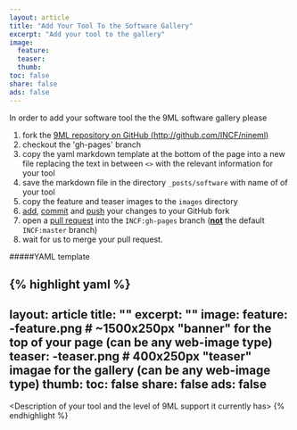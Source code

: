 ```yaml
---
layout: article
title: "Add Your Tool To the Software Gallery"
excerpt: "Add your tool to the gallery"
image:
  feature:
  teaser:
  thumb:
toc: false
share: false
ads: false
---
```


In order to add your software tool the the 9ML software gallery please

1. fork the [9ML repository on GitHub (http://github.com/INCF/nineml)](http://github.com/INCF/nineml)
1. checkout the 'gh-pages' branch
1. copy the yaml markdown template at the bottom of the page into a new file replacing the text in between `<>` with the relevant information for your tool
1. save the markdown file in the directory `_posts/software` with name of of your tool
1. copy the feature and teaser images to the `images` directory
1. [add](http://git-scm.com/docs/git-add), [commit](http://git-scm.com/docs/git-commit) and [push](http://git-scm.com/docs/git-push) your changes to your GitHub fork
1. open a [pull request](https://help.github.com/articles/using-pull-requests/) into the `INCF:gh-pages` branch (<b><u>not</u></b> the default `INCF:master` branch)
1. wait for us to merge your pull request.

#####YAML template

{% highlight yaml %}
---
layout: article
title: "<name-of-your-tool>"
excerpt: "<brief-summary-of-your-tool>"
image:
  feature: <name-of-your-tool>-feature.png  # ~1500x250px "banner" for the top of your page (can be any web-image type)
  teaser:  <name-of-your-tool>-teaser.png   # 400x250px "teaser" imagae for the gallery (can be any web-image type)
  thumb:
toc: false
share: false
ads: false
---

<Description of your tool and the level of 9ML support it currently has>
{% endhighlight %}